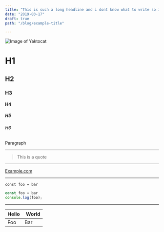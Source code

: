 ```yaml
---
title: "This is such a long headline and i dont know what to write so i keep continiung"
date: "2019-03-17"
draft: true
path: "/blog/example-title"

---
```


![Image of Yaktocat]("../images/een.jpg")
# H1

## H2

### H3

#### H4

##### H5

###### H6

Paragraph

---

> This is a quote

---

[Example.com](example.com)

---

`const foo = bar`

```javascript
const foo = bar
console.log(foo);
```

---

| Hello | World |
|-------|------ |
| Foo   | Bar   |
